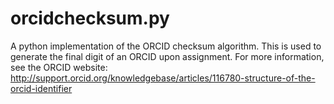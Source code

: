 # orcidchecksum.py

A python implementation of the ORCID checksum algorithm.  This is used to generate the final digit of an ORCID upon assignment.  For more information, see the ORCID website:  http://support.orcid.org/knowledgebase/articles/116780-structure-of-the-orcid-identifier
